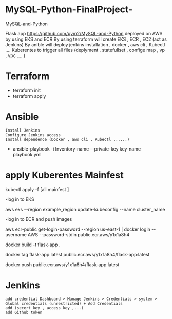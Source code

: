 # MySQL-Python-FinalProject-
MySQL-and-Python

Flask app https://github.com/uym2/MySQL-and-Python deployed on AWS by using EKS and ECR By using terraform will create EKS , ECR , EC2 (act as Jenkins) By anible will deploy jenkins installation , docker , aws cli , Kubectl .... Kuberentes to trigger all files (deplyment , statefullset , confige map , vp , vpc .....)

# Terraform

- terraform init
- terraform apply

# Ansible

    Install Jenkins
    Configure Jenkins access
    Install dependence (Docker , aws cli , Kubectl ,.....)

- ansible-playbook -i Inventory-name --private-key key-name playbook.yml

# apply Kuberentes Mainfest

kubectl apply -f [all mainfest ]

-log in to EKS

aws eks --region example_region update-kubeconfig --name cluster_name

-log in to ECR and push images

aws ecr-public get-login-password --region us-east-1 | docker login --username AWS --password-stdin public.ecr.aws/y1x1a8h4

docker build -t flask-app .

docker tag flask-app:latest public.ecr.aws/y1x1a8h4/flask-app:latest

docker push public.ecr.aws/y1x1a8h4/flask-app:latest

# Jenkins

    add credential Dashboard > Manage Jenkins > Credentials > system > Global credentials (unrestricted) + Add Credentials
    add (secert key , access key ,...)
    add Github token
